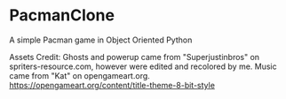 # PacmanClone
A simple Pacman game in Object Oriented Python

Assets Credit:
Ghosts and powerup came from "Superjustinbros" on spriters-resource.com, however were edited and recolored by me.
Music came from "Kat" on opengameart.org. https://opengameart.org/content/title-theme-8-bit-style
